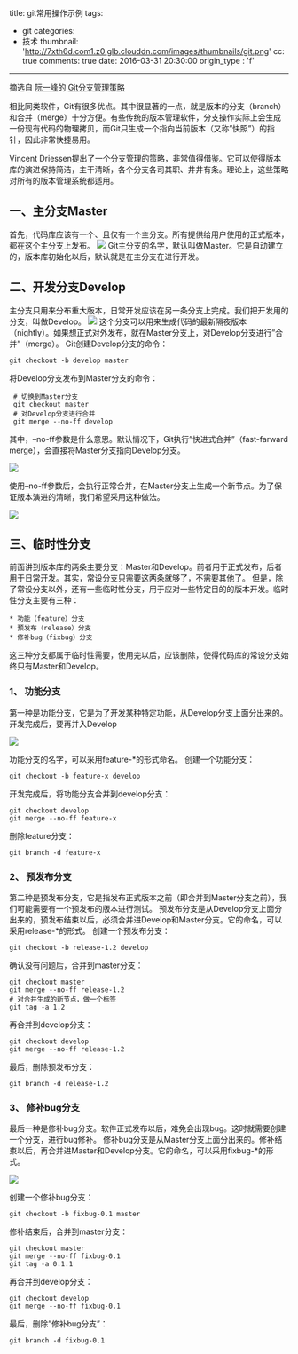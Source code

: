 title: git常用操作示例
tags:
  - git
categories:
  - 技术
thumbnail: 'http://7xth6d.com1.z0.glb.clouddn.com/images/thumbnails/git.png'
cc: true
comments: true
date: 2016-03-31 20:30:00
origin_type : 'f'

---
摘选自
[阮一峰](http://www.ruanyifeng.com/)的
[Git分支管理策略](http://www.ruanyifeng.com/blog/2012/07/git.html)

相比同类软件，Git有很多优点。其中很显著的一点，就是版本的分支（branch）和合并（merge）十分方便。有些传统的版本管理软件，分支操作实际上会生成一份现有代码的物理拷贝，而Git只生成一个指向当前版本（又称”快照”）的指针，因此非常快捷易用。
<!-- more -->

Vincent Driessen提出了一个分支管理的策略，非常值得借鉴。它可以使得版本库的演进保持简洁，主干清晰，各个分支各司其职、井井有条。理论上，这些策略对所有的版本管理系统都适用。

## 一、主分支Master

首先，代码库应该有一个、且仅有一个主分支。所有提供给用户使用的正式版本，都在这个主分支上发布。
![](http://7xth6d.com1.z0.glb.clouddn.com/images/posts/git-management/git1.png)
Git主分支的名字，默认叫做Master。它是自动建立的，版本库初始化以后，默认就是在主分支在进行开发。

## 二、开发分支Develop

主分支只用来分布重大版本，日常开发应该在另一条分支上完成。我们把开发用的分支，叫做Develop。
![](http://7xth6d.com1.z0.glb.clouddn.com/images/posts/git-management/git2.png)
这个分支可以用来生成代码的最新隔夜版本（nightly）。如果想正式对外发布，就在Master分支上，对Develop分支进行”合并”（merge）。
Git创建Develop分支的命令：

    git checkout -b develop master
    
将Develop分支发布到Master分支的命令：

     # 切换到Master分支
     git checkout master
	 # 对Develop分支进行合并
     git merge --no-ff develop  
     
其中，–no-ff参数是什么意思。默认情况下，Git执行”快进式合并”（fast-farward merge），会直接将Master分支指向Develop分支。

![](http://7xth6d.com1.z0.glb.clouddn.com/images/posts/git-management/git3.png)

使用–no-ff参数后，会执行正常合并，在Master分支上生成一个新节点。为了保证版本演进的清晰，我们希望采用这种做法。

![](http://7xth6d.com1.z0.glb.clouddn.com/images/posts/git-management/git4.png)

## 三、临时性分支
前面讲到版本库的两条主要分支：Master和Develop。前者用于正式发布，后者用于日常开发。其实，常设分支只需要这两条就够了，不需要其他了。
但是，除了常设分支以外，还有一些临时性分支，用于应对一些特定目的的版本开发。临时性分支主要有三种：

    * 功能（feature）分支
    * 预发布（release）分支
    * 修补bug（fixbug）分支
    
这三种分支都属于临时性需要，使用完以后，应该删除，使得代码库的常设分支始终只有Master和Develop。

### 1、 功能分支
第一种是功能分支，它是为了开发某种特定功能，从Develop分支上面分出来的。开发完成后，要再并入Develop

![](http://7xth6d.com1.z0.glb.clouddn.com/images/posts/git-management/git5.png)

功能分支的名字，可以采用feature-*的形式命名。
 创建一个功能分支：
    
    git checkout -b feature-x develop
    
开发完成后，将功能分支合并到develop分支：
    
    git checkout develop
    git merge --no-ff feature-x
    
删除feature分支：
  
    git branch -d feature-x
    
    
### 2、 预发布分支
第二种是预发布分支，它是指发布正式版本之前（即合并到Master分支之前），我们可能需要有一个预发布的版本进行测试。
预发布分支是从Develop分支上面分出来的，预发布结束以后，必须合并进Develop和Master分支。它的命名，可以采用release-*的形式。
创建一个预发布分支：

    git checkout -b release-1.2 develop
    
确认没有问题后，合并到master分支：

    git checkout master
    git merge --no-ff release-1.2
    # 对合并生成的新节点，做一个标签
    git tag -a 1.2
    
再合并到develop分支：

    git checkout develop
    git merge --no-ff release-1.2
    
最后，删除预发布分支：

    git branch -d release-1.2    
    
### 3、  修补bug分支
最后一种是修补bug分支。软件正式发布以后，难免会出现bug。这时就需要创建一个分支，进行bug修补。
修补bug分支是从Master分支上面分出来的。修补结束以后，再合并进Master和Develop分支。它的命名，可以采用fixbug-*的形式。

![](http://7xth6d.com1.z0.glb.clouddn.com/images/posts/git-management/git6.png)

创建一个修补bug分支：
    
    git checkout -b fixbug-0.1 master
    
修补结束后，合并到master分支：

	git checkout master
	git merge --no-ff fixbug-0.1
	git tag -a 0.1.1    

再合并到develop分支：

    git checkout develop
    git merge --no-ff fixbug-0.1

最后，删除”修补bug分支”：

    git branch -d fixbug-0.1
